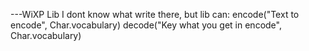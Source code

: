 ---WiXP Lib
I dont know what write there, but lib can:
encode("Text to encode", Char.vocabulary)
decode("Key what you get in encode", Char.vocabulary)
